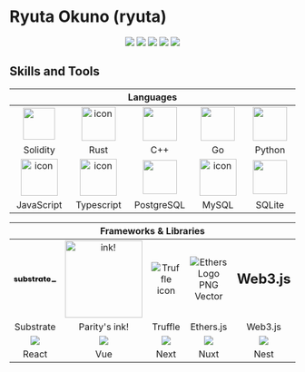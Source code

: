 # Ryuta Okuno (ryuta)

<div align="center">
            <img src="https://img.icons8.com/fluency/30/000000/star.png" />
            <img src="https://img.icons8.com/fluency/30/000000/star.png" />
            <img src="https://img.icons8.com/fluency/30/000000/star.png" />
            <img src="https://img.icons8.com/fluency/30/000000/star.png" />
            <img src="https://img.icons8.com/fluency/30/000000/star.png" />
 </div>
<!-- GREETING  -->
<!-- <h3 align="center">Hello! Welcome to my profile.
<br> *****
</h3>
<p align="center">
  <img src="https://readme-typing-svg.herokuapp.com/?lines=%20Follow%20if%20you%20find%20me%20cool!;I%20follow-back%20soonest.;%20My%20mail%20is%20ryuta960710@gmail.com;I%20am%20ready%20for%20collaboration.&font=Fira%20Code&center=true&width=440&height=45&vCenter=true&size=22">
</p>
<div align="center"> Social and Contact Info. </div><br>
  <p align="center">
<a href="https://ryuta0710.vercel.app/"><img src="https://img.shields.io/badge/PORTFOLIO-fff?style=for-the-badge&logo=googlechrome&logoColor=blue" alt="Portfolio" /></a>&nbsp;
<a href="mailto: ryuta960710@gmail.com"><img src="https://img.shields.io/badge/gmail-d62828?style=for-the-badge&logo=gmail&logoColor=white" alt="CodePen" /></a>&nbsp; <br>
</p><br> -->
<!-- 
<div align="center">

## 🎓📚 Education

![](https://img.shields.io/badge/kagoshima_unviersity_-8_7CF3E?style=for-the-badge&logo=maseno&logoColor=white)
![](https://img.shields.io/badge/Kagoshima_nishi_senior_high_school-430098?style=for-the-badge&logo=moringas_chool&logoColor=orange)

</div> -->

## Skills and Tools

<div align="center">
  <table>
    <thead>
      <tr>
        <th colspan="5">Languages</th>
      </tr>
    </thead>
    <tr>
      <td align="center" width=110> <img src="https://cdn.jsdelivr.net/gh/devicons/devicon@latest/icons/solidity/solidity-plain.svg"  width="56" height="56" />
      </td>
      <td align="center" width=110>  <img src="https://cdn.jsdelivr.net/gh/devicons/devicon@latest/icons/rust/rust-original.svg" alt="icon" width="60" height="60" /> </td>
      <td align="center" width=110>  <img src="https://cdn.jsdelivr.net/gh/devicons/devicon@latest/icons/cplusplus/cplusplus-original.svg" height='60px'/>
      </td>
      <td align="center" width=110> 
            <img src="https://cdn.jsdelivr.net/gh/devicons/devicon@latest/icons/go/go-original.svg" height='60px'/>
      </td>
      <td align="center" width=110> <img src="https://cdn.jsdelivr.net/gh/devicons/devicon@latest/icons/python/python-original.svg" height='60px'/>
      </td>
    </tr>
    <tr> 
      <td align="center" width=110>Solidity</td>
      <td align="center" width=110>Rust</td>
      <td align="center" width=110>C++</td>
      <td align="center" width=110>Go</td>
      <td align="center" width=110>Python</td>
    </tr>
    <tr>
      <td align="center" width=110><img src="https://techstack-generator.vercel.app/js-icon.svg" alt="icon" width="65" height="65" /> </td>
      <td align="center" width=110><img src="https://techstack-generator.vercel.app/ts-icon.svg" alt="icon" width="65" height="65" /> </td>
      <td align="center" width=110><img height=60 src="https://cdn.jsdelivr.net/gh/devicons/devicon/icons/postgresql/postgresql-original.svg"/> </td>
      <td align="center" width=110><img src="https://techstack-generator.vercel.app/mysql-icon.svg" alt="icon" width="65" height="65" /> </td>
      <td align="center" width=110><img height=60 src="https://cdn.jsdelivr.net/gh/devicons/devicon/icons/sqlite/sqlite-original.svg"/> </td>
    </tr>
    <tr> 
      <td align="center" width=110>JavaScript</td>
      <td align="center" width=110>Typescript</td>
      <td align="center" width=110>PostgreSQL</td>
      <td align="center" width=110>MySQL</td>
      <td align="center" width=110>SQLite</td>
    </tr>
  </table>

  <table>
    <thead>
      <tr>
        <th colspan="6">Frameworks & Libraries </th>
      </tr>
    </thead>
    <tr>
      <td align="center" width=110>
      <a href="https://substrate.io" aria-label="Substrate home"><svg class="fill-current text-black dark:text-white" data-name="Layer 1" xmlns="http://www.w3.org/2000/svg" viewBox="0 0 419.75 58.11" aria-label="Subtrate Logo"><path d="M28.33,16.42A16.57,16.57,0,0,1,34.06,26.5H22.54a6.44,6.44,0,0,0-2.27-3.86,6.93,6.93,0,0,0-4.43-1.4,4.85,4.85,0,0,0-3.17.9,3.14,3.14,0,0,0-1.08,2.56,3,3,0,0,0,2,2.8,31.55,31.55,0,0,0,6.23,1.88,62.91,62.91,0,0,1,7.56,2.19,12.52,12.52,0,0,1,5.11,3.64A10,10,0,0,1,34.63,42a10.38,10.38,0,0,1-1.87,6.12,12.4,12.4,0,0,1-5.4,4.17A21.07,21.07,0,0,1,19,53.78q-8.15,0-13-3.6A15.17,15.17,0,0,1,0,39.89H11.88a5.31,5.31,0,0,0,2.2,4A8.26,8.26,0,0,0,19,45.22a4.59,4.59,0,0,0,3.17-1,3.26,3.26,0,0,0,1.08-2.55,3.08,3.08,0,0,0-2-3,36.19,36.19,0,0,0-6.45-1.91,51.23,51.23,0,0,1-7.34-2,12.12,12.12,0,0,1-5-3.5A9.71,9.71,0,0,1,.43,24.7,10.75,10.75,0,0,1,4.54,16q4.09-3.34,11.59-3.35T28.33,16.42Z"></path><path d="M82.37,13.1V53.28H70V46a13.32,13.32,0,0,1-5.15,5.61,14.88,14.88,0,0,1-7.95,2.09q-6.91,0-11-4.61T41.83,36.43V13.1H54.07V34.92a8.93,8.93,0,0,0,2.13,6.37,7.46,7.46,0,0,0,5.72,2.27,7.55,7.55,0,0,0,5.9-2.38C69.26,39.6,70,37.34,70,34.42V13.1Z"></path><path d="M126.39,15.08a17.15,17.15,0,0,1,6.2,7.13,24.82,24.82,0,0,1,2.26,11,24.87,24.87,0,0,1-2.26,11,17.05,17.05,0,0,1-6.2,7.16,16.22,16.22,0,0,1-8.89,2.48,14.57,14.57,0,0,1-7.92-2.08A12.16,12.16,0,0,1,104.76,46v7.27H92.45V0h12.31V20.38a12.11,12.11,0,0,1,4.82-5.69,14.57,14.57,0,0,1,7.92-2.09A16.3,16.3,0,0,1,126.39,15.08ZM107.17,26a10,10,0,0,0-2.48,7.16,10,10,0,0,0,2.48,7.13,9,9,0,0,0,12.74.07,10.16,10.16,0,0,0,2.42-7.2,10.16,10.16,0,0,0-2.42-7.2,8.27,8.27,0,0,0-6.37-2.59A8.39,8.39,0,0,0,107.17,26Z"></path><path d="M168.51,16.42a16.57,16.57,0,0,1,5.73,10.08H162.72a6.39,6.39,0,0,0-2.27-3.86,6.93,6.93,0,0,0-4.43-1.4,4.85,4.85,0,0,0-3.17.9,3.14,3.14,0,0,0-1.08,2.56,3,3,0,0,0,2,2.8A31.55,31.55,0,0,0,160,29.38a62.91,62.91,0,0,1,7.56,2.19,12.52,12.52,0,0,1,5.11,3.64A10,10,0,0,1,174.81,42a10.38,10.38,0,0,1-1.87,6.12,12.4,12.4,0,0,1-5.4,4.17,21,21,0,0,1-8.35,1.51q-8.13,0-13-3.6a15.17,15.17,0,0,1-6-10.29h11.88a5.34,5.34,0,0,0,2.2,4,8.26,8.26,0,0,0,4.93,1.37,4.59,4.59,0,0,0,3.17-1,3.26,3.26,0,0,0,1.08-2.55,3.08,3.08,0,0,0-2-3A36.19,36.19,0,0,0,155,36.79a51.23,51.23,0,0,1-7.34-2,12.12,12.12,0,0,1-5-3.5,9.71,9.71,0,0,1-2.09-6.58A10.75,10.75,0,0,1,144.72,16q4.09-3.34,11.59-3.35T168.51,16.42Z"></path><path d="M205.41,42.7V53.28h-5.54c-4.7,0-8.37-1.16-11-3.49S185,43.61,185,38.23V23.47h-5.39V13.1H185V3.24h12.32V13.1h8.06V23.47h-8.06v15a4.5,4.5,0,0,0,1,3.31,4.67,4.67,0,0,0,3.28.94Z"></path><path d="M232.88,14.83a15.14,15.14,0,0,1,7.88-2.16V25.85h-3.52c-3.27,0-5.8.69-7.6,2.09s-2.7,3.74-2.7,7.05V53.28H214.63V13.1h12.31v7.56A17.61,17.61,0,0,1,232.88,14.83Z"></path><path d="M269.28,14.69a12.55,12.55,0,0,1,4.89,5.69V13.1h12.24V53.28H274.17V46a12.6,12.6,0,0,1-4.89,5.69,14.57,14.57,0,0,1-7.92,2.08,16.25,16.25,0,0,1-8.9-2.48,17,17,0,0,1-6.19-7.16,24.87,24.87,0,0,1-2.27-11,24.82,24.82,0,0,1,2.27-11,17.13,17.13,0,0,1,6.19-7.13,16.34,16.34,0,0,1,8.9-2.48A14.57,14.57,0,0,1,269.28,14.69ZM258.94,26a10.2,10.2,0,0,0-2.41,7.2,10.2,10.2,0,0,0,2.41,7.2,9.05,9.05,0,0,0,12.75-.07,10.06,10.06,0,0,0,2.48-7.13A10,10,0,0,0,271.69,26a8.39,8.39,0,0,0-6.37-2.63A8.31,8.31,0,0,0,258.94,26Z"></path><path d="M318.81,42.7V53.28h-5.54q-7.06,0-11-3.49t-3.93-11.56V23.47H293V13.1h5.4V3.24h12.32V13.1h8.06V23.47h-8.06v15a4.5,4.5,0,0,0,1,3.31,4.66,4.66,0,0,0,3.27.94Z"></path><path d="M364.24,35.42H336.38q.21,4.55,2.3,6.52a7.43,7.43,0,0,0,5.33,2,7.32,7.32,0,0,0,4.54-1.37A6.36,6.36,0,0,0,350.92,39h13a17,17,0,0,1-3.45,7.6,18.54,18.54,0,0,1-6.77,5.26,23.17,23.17,0,0,1-19.62-.58A17.69,17.69,0,0,1,327,44.14a22.22,22.22,0,0,1-2.6-11,22.5,22.5,0,0,1,2.56-11,17.56,17.56,0,0,1,7.16-7.13,23.66,23.66,0,0,1,21,0,17.33,17.33,0,0,1,7,6.87,20.56,20.56,0,0,1,2.48,10.19A17,17,0,0,1,364.24,35.42ZM350,24.3a7.8,7.8,0,0,0-5.43-2,8,8,0,0,0-5.62,2,8.41,8.41,0,0,0-2.52,5.9h15.7C352.19,27.6,351.49,25.62,350,24.3Z"></path><path class="fill-current text-substrateGreen" d="M419.75,46.09v12H375.19v-12Z"></path></svg></a>
      </td>
      <td align="center" width=110><img src="https://raw.githubusercontent.com/use-ink/ink/master/.images/ink-logo-glow.svg" alt="ink!" height="136" style="max-width: 100%; visibility: visible;" data-xblocker="passed"></td>
      <td align="center" width=110><img data-v-ac8ca204="" class="app-preview__image-origin" srcset="https://img.icons8.com/?size=256&amp;id=112124&amp;format=png 1x, https://img.icons8.com/?size=512&amp;id=112124&amp;format=png 2x" alt="Truffle icon" style=""></td>
      <td align="center" width=110><img src="https://seeklogo.com/images/E/ethers-logo-D5B86204D8-seeklogo.com.png" alt="Ethers Logo PNG Vector" title="Ethers Logo PNG Vector" class="detailLogoImage" data-xblocker="passed" style="visibility: visible;"></td>
      <td align="center" width=110><span style='font-size:24px;font-weight:bold;'>Web3.js</span></td>
    </tr>
    <tr align="center"> 
      <td align="center" width=110>Substrate</td>
      <td align="center" width=110>Parity's ink!</td>
      <td align="center" width=110>Truffle</td>
      <td align="center" width=110>Ethers.js</td>
      <td align="center" width=110>Web3.js</td>
    </tr>
    <tr>
      <td align="center" width=110><img src="https://cdn.jsdelivr.net/gh/devicons/devicon@latest/icons/react/react-original.svg" /> </td>
      <td align="center" width=110><img src="https://cdn.jsdelivr.net/gh/devicons/devicon@latest/icons/vuejs/vuejs-original.svg" /></td>
      <td align="center" width=110><img src="https://cdn.jsdelivr.net/gh/devicons/devicon@latest/icons/nextjs/nextjs-original.svg" /></td>
      <td align="center" width=110><img src="https://cdn.jsdelivr.net/gh/devicons/devicon@latest/icons/nuxtjs/nuxtjs-original.svg" /></td>
      <td align="center" width=110><img src="https://cdn.jsdelivr.net/gh/devicons/devicon@latest/icons/nestjs/nestjs-original.svg" /></td>
    </tr>
    <tr align="center"> 
      <td align="center" width=110>React</td>
      <td align="center" width=110>Vue</td>
      <td align="center" width=110>Next</td>
      <td align="center" width=110>Nuxt</td>
      <td align="center" width=110>Nest</td>
    </tr>
  </table>
</div>
<!-- 
## 📊 GitHub Statistics

<table style="overflow:hidden">
<tr>
<td>
  <img height="200em" src="https://github-profile-summary-cards.vercel.app/api/cards/most-commit-language?username=ryuta0710"/>
</td>
<td>
  <img height="200em" src="https://github-profile-summary-cards.vercel.app/api/cards/repos-per-language?username=ryuta0710"/>
</td>
</tr>

<tr>
</table>

<img src="https://readme-typing-svg.herokuapp.com/?lines=I%20am%20ready%20to%20work%20with%20you!;&font=Fira%20Code&center=true&width=440&height=45&vCenter=true&size=22">

<hr>
<div align="center">
  <img align="center" src="code.gif" width="350" height="190" />
  <video controls autoplay>
  <source src="./assets/Video_2024-03-20_083833.mp4" type="video/mp4">
  Your browser does not support the video tag.
</video>


[https://github.com/ryuta0710/ryuta0710/main/assets/Video_2024-03-20_083833.mp4](https://github.com/ryuta0710/ryuta0710/raw/main/assets/Video_2024-03-20_083833.mp4)


https://github.com/ryuta0710/ryuta0710/raw/main/assets/Video_2024-03-20_083833.mp4

![](assets/Video_2024-03-20_083833.mp4)

<video width="320" height="240" controls>
  <source src="assets/Video_2024-03-20_083833.mp4" type="video/mp4">
</video>

</div> -->

